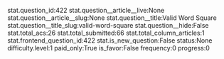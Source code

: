 stat.question_id:422
stat.question__article__live:None
stat.question__article__slug:None
stat.question__title:Valid Word Square
stat.question__title_slug:valid-word-square
stat.question__hide:False
stat.total_acs:26
stat.total_submitted:66
stat.total_column_articles:1
stat.frontend_question_id:422
stat.is_new_question:False
status:None
difficulty.level:1
paid_only:True
is_favor:False
frequency:0
progress:0
